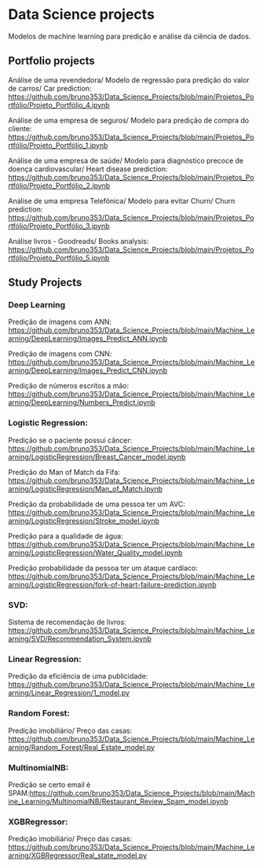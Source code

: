 # Data Science projects
Modelos de machine learning para predição e análise da ciência de dados.

## Portfolio projects
Análise de uma revendedora/ Modelo de regressão para predição do valor de carros/ Car prediction:
https://github.com/bruno353/Data_Science_Projects/blob/main/Projetos_Portfólio/Projeto_Portfólio_4.ipynb

Análise de uma empresa de seguros/ Modelo para predição de compra do cliente: https://github.com/bruno353/Data_Science_Projects/blob/main/Projetos_Portfólio/Projeto_Portfólio_1.ipynb

Análise de uma empresa de saúde/ Modelo para diagnóstico precoce de doença cardiovascular/ Heart disease prediction: https://github.com/bruno353/Data_Science_Projects/blob/main/Projetos_Portfólio/Projeto_Portfólio_2.ipynb

Análise de uma empresa Telefônica/ Modelo para evitar Churn/ Churn prediction:
https://github.com/bruno353/Data_Science_Projects/blob/main/Projetos_Portfólio/Projeto_Portfólio_3.ipynb

Análise livros - Goodreads/ Books analysis:
https://github.com/bruno353/Data_Science_Projects/blob/main/Projetos_Portfólio/Projeto_Portfólio_5.ipynb

## Study Projects
### Deep Learning
Predição de imagens com ANN: https://github.com/bruno353/Data_Science_Projects/blob/main/Machine_Learning/DeepLearning/Images_Predict_ANN.ipynb

Predição de imagens com CNN: https://github.com/bruno353/Data_Science_Projects/blob/main/Machine_Learning/DeepLearning/Images_Predict_CNN.ipynb

Predição de números escritos a mão: https://github.com/bruno353/Data_Science_Projects/blob/main/Machine_Learning/DeepLearning/Numbers_Predict.ipynb

### Logistic Regression:
Predição se o paciente possui câncer: https://github.com/bruno353/Data_Science_Projects/blob/main/Machine_Learning/LogisticRegression/Breast_Cancer_model.ipynb

Predição do Man of Match da Fifa: https://github.com/bruno353/Data_Science_Projects/blob/main/Machine_Learning/LogisticRegression/Man_of_Match.ipynb

Predição da probabilidade de uma pessoa ter um AVC: https://github.com/bruno353/Data_Science_Projects/blob/main/Machine_Learning/LogisticRegression/Stroke_model.ipynb

Predição para a qualidade de água: https://github.com/bruno353/Data_Science_Projects/blob/main/Machine_Learning/LogisticRegression/Water_Quality_model.ipynb

Predição probabilidade da pessoa ter um ataque cardíaco: https://github.com/bruno353/Data_Science_Projects/blob/main/Machine_Learning/LogisticRegression/fork-of-heart-failure-prediction.ipynb

### SVD:
Sistema de recomendação de livros: https://github.com/bruno353/Data_Science_Projects/blob/main/Machine_Learning/SVD/Recommendation_System.ipynb
### Linear Regression:
Predição da eficiência de uma publicidade: https://github.com/bruno353/Data_Science_Projects/blob/main/Machine_Learning/Linear_Regression/1_model.py
### Random Forest:
Predição imobiliário/ Preço das casas: https://github.com/bruno353/Data_Science_Projects/blob/main/Machine_Learning/Random_Forest/Real_Estate_model.py
### MultinomialNB:
Predição se certo email é SPAM:https://github.com/bruno353/Data_Science_Projects/blob/main/Machine_Learning/MultinomialNB/Restaurant_Review_Spam_model.ipynb
### XGBRegressor:
Predição imobiliário/ Preço das casas: https://github.com/bruno353/Data_Science_Projects/blob/main/Machine_Learning/XGBRegressor/Real_state_model.py

